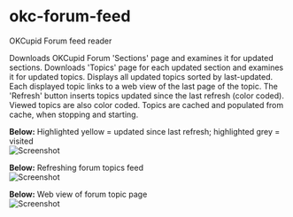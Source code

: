 okc-forum-feed
==============

OKCupid Forum feed reader

Downloads OKCupid Forum 'Sections' page and examines it for updated sections. Downloads 'Topics' page for each updated section and examines it for updated topics. Displays all updated topics sorted by last-updated. Each displayed topic links to a web view of the last page of the topic. The 'Refresh' button inserts topics updated since the last refresh (color coded). Viewed topics are also color coded. Topics are cached and populated from cache, when stopping and starting.

**Below:** Highlighted yellow = updated since last refresh; highlighted grey = visited  
![Screenshot](http://i.imgur.com/C07GQqC.png)


**Below:** Refreshing forum topics feed  
![Screenshot](http://i.imgur.com/v2eVDaO.png)


**Below:** Web view of forum topic page  
![Screenshot](http://i.imgur.com/u2Dfugn.png)
